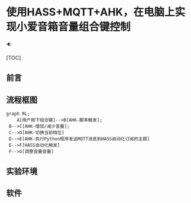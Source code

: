 # 使用HASS+MQTT+AHK，在电脑上实现小爱音箱音量组合键控制

:sound:

[TOC]

## 前言

## 流程框图

```mermaid
graph RL;
    A[用户按下组合键]-->B[AHK-脚本触发];
 B-->C[AHK-增加/减少音量];
 C-->D[AHK-切换当前档位]
 D-->E[AHK-执行Python程序发送MQTT消息到HASS自动化订阅的主题]
 E-->F[HASS自动化触发]
 F-->G[调整音量音量]

```

## 实验环境

## 软件
